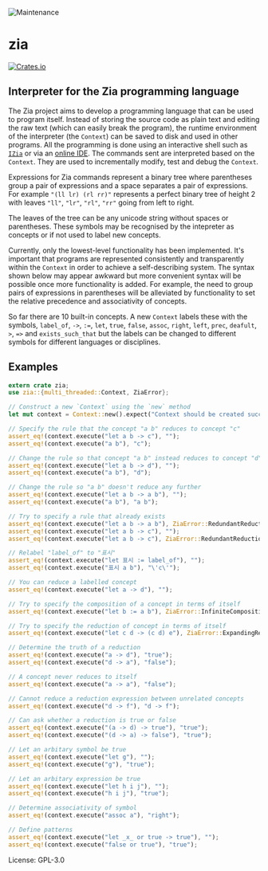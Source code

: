 ![Maintenance](https://img.shields.io/badge/maintenance-activly--developed-brightgreen.svg)

# zia

[![Crates.io](https://img.shields.io/crates/v/zia.svg)](https://crates.io/crates/zia)

## Interpreter for the Zia programming language

The Zia project aims to develop a programming language that can be used to program itself.
Instead of storing the source code as plain text and editing the raw text (which can easily break
the program), the runtime environment of the interpreter (the `Context`) can be saved to disk and
used in other programs. All the programming is done using an interactive shell such as
[`IZia`](https://github.com/Charles-Johnson/zia_programming/tree/master/izia) or via an [online IDE](https://zia-lang.org).
The commands sent are interpreted based on the `Context`. They are used to incrementally modify, test
and debug the `Context`.

Expressions for Zia commands represent a binary tree where parentheses group a pair of expressions
and a space separates a pair of expressions. For example `"(ll lr) (rl rr)"` represents a perfect
binary tree of height 2 with leaves `"ll"`, `"lr"`, `"rl"`, `"rr"` going from left to right.

The leaves of the tree can be any unicode string without spaces or parentheses. These symbols may
be recognised by the intepreter as concepts or if not used to label new concepts.

Currently, only the lowest-level functionality has been implemented. It's important that programs
are represented consistently and transparently within the `Context` in order to achieve a
self-describing system. The syntax shown below may appear awkward but more convenient syntax will
be possible once more functionality is added. For example, the need to group pairs of expressions
in parentheses will be alleviated by functionality to set the relative precedence and associativity
of concepts.

So far there are 10 built-in concepts. A new `Context` labels these with the symbols, `label_of`,
`->`, `:=`, `let`, `true`, `false`, `assoc`, `right`, `left`, `prec`, `deafult`, `>`, `=>` and
`exists_such_that` but the labels can be changed to different symbols for different languages or
disciplines.

## Examples

```rust
extern crate zia;
use zia::{multi_threaded::Context, ZiaError};

// Construct a new `Context` using the `new` method
let mut context = Context::new().expect("Context should be created successfully ");

// Specify the rule that the concept "a b" reduces to concept "c"
assert_eq!(context.execute("let a b -> c"), "");
assert_eq!(context.execute("a b"), "c");

// Change the rule so that concept "a b" instead reduces to concept "d"
assert_eq!(context.execute("let a b -> d"), "");
assert_eq!(context.execute("a b"), "d");

// Change the rule so "a b" doesn't reduce any further
assert_eq!(context.execute("let a b -> a b"), "");
assert_eq!(context.execute("a b"), "a b");

// Try to specify a rule that already exists
assert_eq!(context.execute("let a b -> a b"), ZiaError::RedundantReduction{syntax: "a b".to_string()}.to_string());
assert_eq!(context.execute("let a b -> c"), "");
assert_eq!(context.execute("let a b -> c"), ZiaError::RedundantReduction{syntax: "a b".to_string()}.to_string());

// Relabel "label_of" to "표시"
assert_eq!(context.execute("let 표시 := label_of"), "");
assert_eq!(context.execute("표시 a b"), "\'c\'");

// You can reduce a labelled concept
assert_eq!(context.execute("let a -> d"), "");

// Try to specify the composition of a concept in terms of itself
assert_eq!(context.execute("let b := a b"), ZiaError::InfiniteComposition.to_string());

// Try to specify the reduction of concept in terms of itself
assert_eq!(context.execute("let c d -> (c d) e"), ZiaError::ExpandingReduction.to_string());

// Determine the truth of a reduction
assert_eq!(context.execute("a -> d"), "true");
assert_eq!(context.execute("d -> a"), "false");

// A concept never reduces to itself
assert_eq!(context.execute("a -> a"), "false");

// Cannot reduce a reduction expression between unrelated concepts
assert_eq!(context.execute("d -> f"), "d -> f");

// Can ask whether a reduction is true or false
assert_eq!(context.execute("(a -> d) -> true"), "true");
assert_eq!(context.execute("(d -> a) -> false"), "true");

// Let an arbitary symbol be true
assert_eq!(context.execute("let g"), "");
assert_eq!(context.execute("g"), "true");

// Let an arbitary expression be true
assert_eq!(context.execute("let h i j"), "");
assert_eq!(context.execute("h i j"), "true");

// Determine associativity of symbol
assert_eq!(context.execute("assoc a"), "right");

// Define patterns
assert_eq!(context.execute("let _x_ or true -> true"), "");
assert_eq!(context.execute("false or true"), "true");
```

License: GPL-3.0
